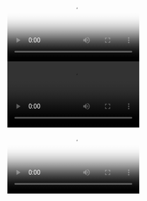 <html>
<video controls width="default" poster="xjw.jpg">
<source src="laji.mp3">
</video>

<video controls width="default">
<source src="sanjiaozhi.mp3">
</video>
</html>

<video controls width="default" poster="lsbyzly.jpg">
<source src="lsbyzly.mp3">
</video>
</html>

